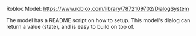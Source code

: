 Roblox Model:
https://www.roblox.com/library/7872109702/DialogSystem

The model has a README script on how to setup. This model's dialog can return a value (state), and is easy to build on top of.
